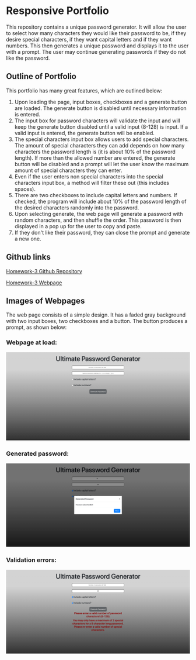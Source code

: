# Responsive Portfolio
This repository contains a unique password generator. It will allow the user to select how many characters they would like their password to be, if they desire special characters, if they want capital letters and if they want numbers. This then generates a unique password and displays it to the user with a prompt. The user may continue generating passwords if they do not like the password.

## Outline of Portfolio
This portfolio has many great features, which are outlined below:
1. Upon loading the page, input boxes, checkboxes and a generate button are loaded. The generate button is disabled until necessary information is entered.
2. The input box for password characters will validate the input and will keep the generate button disabled until a valid input (8-128) is input. If a valid input is entered, the generate button will be enabled.
3. The special characters input box allows users to add special characters. The amount of special characters they can add depends on how many characters the password length is (it is about 10% of the password length). If more than the allowed number are entered, the generate button will be disabled and a prompt will let the user know the maximum amount of special characters they can enter.
4. Even if the user enters non special characters into the special characters input box, a method will filter these out (this includes spaces).
5. There are two checkboxes to include capital letters and numbers. If checked, the program will include about 10% of the password length of the desired characters randomly into the password.
6. Upon selecting generate, the web page will generate a password with random characters, and then shuffle the order. This password is then displayed in a pop up for the user to copy and paste.
7. If they don't like their password, they can close the prompt and generate a new one. 

## Github links

[Homework-3 Github Repository](https://github.com/sean-marten/password-generator)

[Homework-3 Webpage](https://sean-marten.github.io/password-generator/src/index.html)

## Images of Webpages

The web page consists of a simple design. It has a faded gray background with two input boxes, two checkboxes and a button. The button produces a prompt, as shown below:

### Webpage at load:

![screenshot](./src/assets/pictures/page-at-load.png)

### Generated password:

![screenshot](./src/assets/pictures/generated-password.png)

### Validation errors:

![screenshot](./src/assets/pictures/disabled-button-and-errors.png)